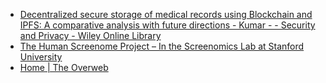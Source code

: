 * [Decentralized secure storage of medical records using Blockchain and IPFS: A comparative analysis with future directions - Kumar - - Security and Privacy - Wiley Online Library](https://onlinelibrary.wiley.com/doi/full/10.1002/spy2.162)
* [The Human Screenome Project – In the Screenomics Lab at Stanford University](http://screenomics.stanford.edu/?fbclid=IwAR3CKWhcIcJlk3DfhDto_GPsjkxwf_9vi2bdqWA6u0_Foz2enhQ3InZ9NeY)
* [Home | The Overweb](https://www.theoverweb.com/challenge)
